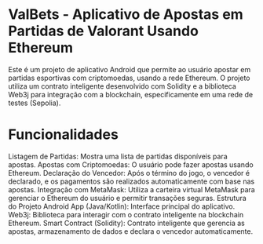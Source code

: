 # ValBets - Aplicativo de Apostas em Partidas de Valorant Usando Ethereum
Este é um projeto de aplicativo Android que permite ao usuário apostar em partidas esportivas com criptomoedas, usando a rede Ethereum. O projeto utiliza um contrato inteligente desenvolvido com Solidity e a biblioteca Web3j para integração com a blockchain, especificamente em uma rede de testes (Sepolia).

# Funcionalidades
Listagem de Partidas: Mostra uma lista de partidas disponíveis para apostas.
Apostas com Criptomoedas: O usuário pode fazer apostas usando Ethereum.
Declaração do Vencedor: Após o término do jogo, o vencedor é declarado, e os pagamentos são realizados automaticamente com base nas apostas.
Integração com MetaMask: Utiliza a carteira virtual MetaMask para gerenciar o Ethereum do usuário e permitir transações seguras.
Estrutura do Projeto
Android App (Java/Kotlin): Interface principal do aplicativo.
Web3j: Biblioteca para interagir com o contrato inteligente na blockchain Ethereum.
Smart Contract (Solidity): Contrato inteligente que gerencia as apostas, armazenamento de dados e declara o vencedor automaticamente.
